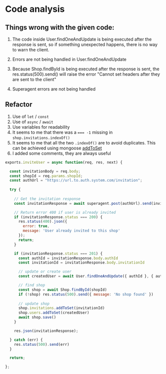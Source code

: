 # Code analysis

## Things wrong with the given code:

1. The code inside User.findOneAndUpdate is being executed after the response is sent, so if something unexpected happens, there is no way to warn the client.

2. Errors are not being handled in User.findOneAndUpdate

3. Because Shop.findById is being executed after the response is sent, the res.status(500).send() will raise the error "Cannot set headers after they are sent to the client"

4. Superagent errors are not being handled

## Refactor

 1. Use of `let` / `const`
 2. Use of `async` / `await`
 3. Use variables for readability
 4. It seems to me that there was a `=== -1` missing in `shop.invitations.indexOf()`
 5. It seems to me that all the two `.indexOf()` are to avoid duplicates. This can be achieved using mongoose [addToSet](https://mongoosejs.com/docs/api/array.html#mongoosearray_MongooseArray-addToSet)
 6. I added some comments, they are always useful

```js
exports.inviteUser = async function(req, res, next) {

  const invitationBody = req.body;
  const shopId = req.params.shopId;
  const authUrl = "https://url.to.auth.system.com/invitation";
  
  try {
  
    // Get the invitation response
    const invitationResponse = await superagent.post(authUrl).send(invitationBody);

    // Return error 400 if user is already invited
    if (invitationResponse.status === 200) {
      res.status(400).json({
        error: true,
        message: 'User already invited to this shop'
      });
      return;
    }

    if (invitationResponse.status === 201) {
      const authId = invitationResponse.body.authId
      const invitationId = invitationResponse.body.invitationId

      // update or create user
      const createdUser = await User.findOneAndUpdate({ authId }, { authId }, { upsert: true, new: true })

      // find shop
      const shop = await Shop.findById(shopId)
      if (!shop) res.status(500).send({ message: 'No shop found' })
      
      // update shop
      shop.invitations.addToSet(invitationId)
      shop.users.addToSet(createdUser)
      await shop.save()
    }

    res.json(invitationResponse);

  } catch (err) {
    res.status(500).send(err)
  }

  return;

};
```
